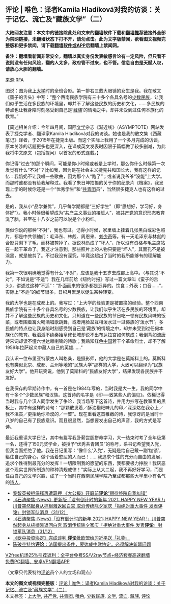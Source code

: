  <h2>评论 | 唯色：译者Kamila Hladíková对我的访谈：关于记忆、流亡及“藏族文学”（二）</h2> <p class="notice"><b>大陆网友注意：本文中的链接除此处和文末的<a href="https://github.com/bannedbook/fanqiang" >翻墙</a>软件下载和<a href="https://github.com/killgcd/justmysocks/blob/master/README.md">翻墙推荐</a>链接外全部为禁网链接，未翻墙状态下打不开，请勿点击。此为文字版禁闻，欲看图文视频完整版和更多禁闻，请下载<a href="https://github.com/bannedbook/fanqiang">翻墙软件或APP</a>后翻墙上禁闻网。</p><p>备注：翻墙看新闻非常安全，翻墙以真实身份发表敏感言论有一定风险，但只看不说则没有任何风险，翻的人太多，政府管不过来，也不管。信息自由是天赋人权，请放心大胆的翻墙。</b></p>  <div class="entry"> <p>来源:RFA</p> <p>图说：图为我<a href="https://www.bannedbook.org/bnews/tag/%E4%B8%8A%E5%A4%A7%E5%AD%A6/" class="st_tag internal_tag" rel="tag" title="标签 上大学 下的日志">上大学</a>时的全班合影。第一排右三戴大眼镜的女生是我。我在散文《蛮子的舌头》中写：“整个西南民族学院有三十多个各具名号的<a href="https://www.bannedbook.org/bnews/tag/%E5%B0%91%E6%95%B0%E6%B0%91%E6%97%8F/" class="st_tag internal_tag" rel="tag" title="标签 少数民族 下的日志">少数民族</a>，让我们似乎生活在多民族的环境里，却并不了解这些民族的历史和文化，……多民族的特点也让我身陷时刻感受到自己是‘<a href="https://www.bannedbook.org/bnews/tag/%e8%97%8f%e6%97%8f/" class="st_tag internal_tag" rel="tag" title="标签 藏族 下的日志">藏族</a>’的情境之中，却并未受到过任何本族化的教育。”             </p> <p>【简述相关介绍：今年四月间，国际<a href="https://www.bannedbook.org/bnews/tag/%E6%96%87%E5%AD%A6/" class="st_tag internal_tag" rel="tag" title="标签 文学 下的日志">文学</a>杂志《渐近线》（ASYMPTOTE）网站发表了捷克学者、翻译家Kamila Hladíková对我的访谈。她也是我的散文集《西藏笔记》译者，于2015年在捷克出版。而这个实际上我用了一个多月完成的访谈，原本关涉的话题更多也更深入，在译成英文发表时因限于篇幅做了较多删减，为此我将中文原文（包括提问）以首发的形式连载。】</p>  <p>你记得“过去”的那个瞬间，可能是你小时候或者是上学时，那么你什么时候第一次发觉有什么“不对”？比如我，因为是在社会主义捷克共和国长大，我有这样的记忆：我奶奶不让我唱一些歌曲，因为那个人“跑了”；或者说我爷爷“没能”上大学。而那时谁都没有给我解释过。我看了朱日坤拍摄的关于你的纪录片《档案》，我发现上学的时候你还是一个“优秀学生”和“<a href="https://www.bannedbook.org/bnews/tag/%e5%85%b1%e9%9d%92%e5%9b%a2/" class="st_tag internal_tag" rel="tag" title="标签 共青团 下的日志">共青团</a>员”，当然很多捷克人也有这样的过去。</p> <p>是的，我从小“品学兼优”，几乎每学期都是“三好学生”（即“思想好，学习好，身体好”）。我小时候很希望成为“<span class='wp_keywordlink'><a href="https://www.bannedbook.org/forum2/topic6177.html" title="《共产主义的终极目的》" target="_blank">共产主义</a></span>事业的接班人”，被<a href="https://www.bannedbook.org/bnews/tag/%e5%85%b1%e4%ba%a7%e5%85%9a/" class="st_tag internal_tag" rel="tag" title="标签 共产党 下的日志">共产党</a>的意识形态教育洗了脑，甚至在十八岁之前可以说是个小粉红。</p> <p>类似你说的那种“不对”，我也有过。记得小时候，家里墙上挂着几张黑白或彩色照片，都是中共领袖们：毛泽东、林彪、周恩来、<span class='wp_keywordlink'><a href="https://www.bannedbook.org/forum2/topic1158.html" title="《刘少奇传》" target="_blank">刘少奇</a></span>等。有一天毛泽东与林彪的合影只剩下了毛，而林被剪掉了。据说林彪成了“坏人”，所以没有资格与毛主席站在一起干革命了。我这才注意到，那些照片上的人物只要是“坏人”，其面孔不是被涂黑，就是被剪了。不过我没有深究，毕竟这超出了当时的我所能够有的理解能力。</p>  <p>我第一次很明确地觉得有什么“不对”，应该是我十五岁去成都上高中。（与其说“不对”，不如说是“不适”）我在几年前给《纽约时报》写过一篇文章叫《蛮子的舌头》，讲述过这种“不适”：“扑面而来的很多都是迥异的。饮食；外表；口音……”，实际上“不适”的细节很多，日积月累足以促生某种转变。</p> <p>我的大学也是在成都上的。我写过：“上大学的经验更是被置换的经验。整个西南民族学院有三十多个各具名号的少数民族，让我们似乎生活在多民族的环境里，却并不了解这些民族的历史和文化，只知道在一些民族的节日吃一顿有民族风味的饭菜，或者围着篝火喝酒唱歌跳舞，或者用脸盆互相泼水过一过傣族的‘泼水节’。多民族的特点也让我身陷时刻感受到自己是‘藏族’的情境之中，却并未受到过任何本族化的教育。我滔滔不绝秦始皇修长城却说不出布达拉宫如何筑成；我倒背如流唐诗宋词却读不懂六世达赖喇嘛的诗歌；我熟知红色<span class='wp_keywordlink_affiliate'><a href="https://www.bannedbook.org/" title="中国" target="_blank">中国</a></span>若干个革命烈士，却不了解1959年拉萨起义中藏人自己的英雄……”</p> <p>我认识一位布里亚特蒙古人叫格桑，是摄影师，他的大学是在莫斯科上的。莫斯科也有类似北京、成都、兰州等地的“民族大学”那样的大学，大致可以翻译为“民族友好大学”。他开玩笑说，他到了莫斯科的“民族友好大学”，结果发现各民族并不友好。</p>  <p>在我保存的早期诗作中，有一首是在1984年写的，当时我是大一生，我的同学中有十多个“少数民族”和汉族。这首诗的名字是《印──致某些人的偏见》。依稀记得当时我与几个汉人同学发生了争论，我当场写下这首诗，并用力抄写在教室里的黑板上，其中有这样的诗句：“那颗散发着／酥油糌粑味儿的印／深深烙在我心上／我不沮丧／更拒绝你冷漠的／一瞥”。现在重看这首稚嫩的诗，我惊讶的是当时十八岁的自己有了民族意识。而且很显然，当想要发出自己的声音，我的方式是写诗。</p> <p>最近我重读大学日记，其中有篇写我卧薪尝胆拼命学习，大一结束时考了全年级第一名，还得了150元奖学金，被授予“优秀共青团员”的称号，系书记希望我入党，但我当面拒绝了他。我在日记里写：“像什么‘入党’，无疑是给自己戴一副‘枷锁’，箍住自己的身心，做个活着憋屈的人而已！……我追求个性的充分而自由的发展，追求个性得到最充分的发挥！一切限制我的愿望的东西，我都要极力挣脱！我厌恶这个现实世界所制造的种种清规戒律！”实际上从大二起，我不再好好学习，而是任由自己的文学兴趣，成了一个当时在西南民族学院乃至成都那些大学里小有名气的<span class='wp_keywordlink'><a href="https://www.bannedbook.org/forum11/topic295.html" title="禁片：诗人的悲歌" target="_blank">诗人</a></span>。</p> <ul class='op-related-articles' title='相关阅读'> <li><a href='https://www.bannedbook.org/bnews/comments/20210101/1458744.html' target='_blank'>黎智英被拒保释再遭羁押 《大公报》开庭前<b>评论</b>“期待终院自我纠错”</a></li> <li><a href='https://www.bannedbook.org/bnews/bannedvideo/20210101/1458711.html' target='_blank'>《石涛聚焦-News》更新版「没有倒计时的新年 2021: HAPPY NEW YEAR !」川普突然起身从棕榈滩返回白宫 取消传统除夕家庆「拒绝对重大事件 发表<b>评论</b>」封锁军队消息（31/12）</a></li> <li><a href='https://www.bannedbook.org/bnews/bannedvideo/20210101/1458710.html' target='_blank'>《石涛聚焦-News》「没有倒计时的新年 2021: HAPPY NEW YEAR !」川普突然起身从棕榈滩返回白宫 取消传统除夕家庆「拒绝对重大事件 发表<b>评论</b>」封锁军队消息（31/12）</a></li> <li><a href='https://www.bannedbook.org/bnews/headline/20210101/1458702.html' target='_blank'>《欧中投资协定》完成谈判 <b>评论</b>批欧盟给习近平送「礼物」</a></li> <li><a href='https://www.bannedbook.org/bnews/taiwannews/20201231/1458687.html' target='_blank'>陈破空特约<b>评论</b>：法国提出条件，要达成中欧协定，必须解决新疆问题</a></li> </ul> <p class="texttj"> <a href="https://www.bannedbook.org/forum23/topic22702.html" target="_blank">V2free机场25%引荐返利：全平台免费SS/V2ray节点+经济套餐高速翻墙</a><br/> <a href="https://github.com/bannedbook/fanqiang/wiki/%E7%A6%81%E9%97%BB%E7%BD%91%E5%AE%89%E5%8D%93%E7%BF%BB%E5%A2%99%E6%96%B0%E9%97%BBAPP" target="_blank">免费PC翻墙、安卓VPN翻墙APP</a></p><p>（文章只代表特约<span class='wp_keywordlink_affiliate'><a href="https://www.bannedbook.org/bnews/comments/" title="新闻评论" target="_blank">评论</a></span>员个人的立场和观点）</p> <a name='sharetosocial'></a>       <div><b>本文的图文或视频完整版</b>：<a href='https://www.bannedbook.org/bnews/comments/20210101/1458796.html'>评论 | 唯色：译者Kamila Hladíková对我的访谈：关于记忆、流亡及“藏族文学”（二）</a></div>  </div><!--END ENTRY--> <div class="postfooter"> <div>本文标签：<a href="https://www.bannedbook.org/bnews/tag/%E4%B8%8A%E5%A4%A7%E5%AD%A6/" rel="tag">上大学</a>, <a href="https://www.bannedbook.org/bnews/tag/%e5%85%b1%e4%ba%a7%e5%85%9a/" rel="tag">共产党</a>, <a href="https://www.bannedbook.org/bnews/tag/%e5%85%b1%e9%9d%92%e5%9b%a2/" rel="tag">共青团</a>, <a href="https://www.bannedbook.org/bnews/tag/%E5%94%AF%E8%89%B2/" rel="tag">唯色</a>, <a href="https://www.bannedbook.org/bnews/tag/%E5%B0%91%E6%95%B0%E6%B0%91%E6%97%8F/" rel="tag">少数民族</a>, <a href="https://www.bannedbook.org/bnews/tag/%E6%96%87%E5%AD%A6/" rel="tag">文学</a>, <a href="https://www.bannedbook.org/bnews/tag/%E6%B5%81%E4%BA%A1/" rel="tag">流亡</a>, <a href="https://www.bannedbook.org/bnews/tag/%e8%97%8f%e6%97%8f/" rel="tag">藏族</a>, <a href="https://www.bannedbook.org/bnews/tag/%E8%AF%84%E8%AE%BA/" rel="tag">评论</a></div>  </div><!--END POSTFOOTER--> 